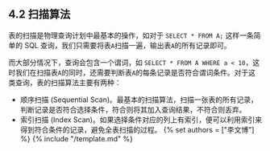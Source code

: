 ## 4.2 扫描算法

表的扫描是物理查询计划中最基本的操作，如对于 `SELECT * FROM A;` 这样一条简单的 SQL 查询，我们只需要将表`A`扫描一遍，输出表`A`的所有记录即可。

而大部分情况下，查询会包含一个谓词，如 `SELECT * FROM A WHERE a < 10`，这时我们在扫描表`A`的同时，还需要判断表`A`的每条记录是否符合谓词条件。对于这类查询，表的扫描算法主要有两种：

- 顺序扫描 (Sequential Scan)。最基本的扫描算法，扫描一张表的所有记录，判断记录是否符合选择条件，符合则将其加入查询结果，不符合则丢弃。
- 索引扫描 (Index Scan)。如果选择条件对应的列上有索引，便可以利用索引来得到符合条件的记录，避免全表扫描的过程。
{% set authors = ["李文博"] %}
{% include "/template.md" %}
